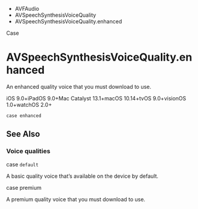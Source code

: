 

- AVFAudio
- AVSpeechSynthesisVoiceQuality
-  AVSpeechSynthesisVoiceQuality.enhanced 

Case

# AVSpeechSynthesisVoiceQuality.enhanced

An enhanced quality voice that you must download to use.

iOS 9.0+iPadOS 9.0+Mac Catalyst 13.1+macOS 10.14+tvOS 9.0+visionOS 1.0+watchOS 2.0+

``` source
case enhanced
```

## See Also

### Voice qualities

case `default`

A basic quality voice that’s available on the device by default.

case premium

A premium quality voice that you must download to use.

